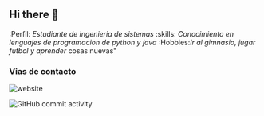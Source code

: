 ## Hi there 👋

:Perfil: *Estudiante de ingenieria de sistemas*
:skills: *Conocimiento en lenguajes de programacion de python y java*
:Hobbies:*Ir al gimnasio, jugar futbol y aprender* cosas nuevas"

### Vias de contacto 

![website](https://www.linkedin.com/in/sergio-daza-6b01352aa/)

![GitHub commit activity](https://img.shields.io/github/commit-activity/m/dazaman08/dazaman08)
